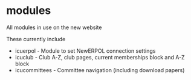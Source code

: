modules
=======

All modules in use on the new website

These currently include
* icuerpol - Module to set NewERPOL connection settings
* icuclub - Club A-Z, club pages, current memberships block and A-Z block
* icucommittees - Committee navigation (including download papers)

